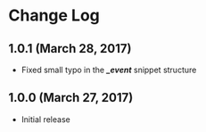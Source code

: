 # Change Log

## 1.0.1 (March 28, 2017)
- Fixed small typo in the **_\_event_** snippet structure

## 1.0.0 (March 27, 2017)
- Initial release
